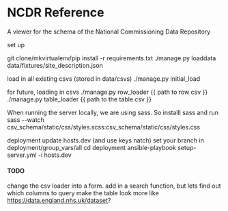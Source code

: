 NCDR Reference
==============

A viewer for the schema of the National Commissioning Data Repository

set up

git clone/mkvirtualenv/pip install -r requirements.txt
./manage.py loaddata data/fixtures/site_description.json

load in all existing csvs (stored in data/csvs)
./manage.py initial_load

for future, loading in csvs
./manage.py row_loader {{ path to row csv }}
./manage.py table_loader {{ path to the table csv }}

When running the server locally, we are using sass. So installl sass and run
sass --watch csv_schema/static/css/styles.scss:csv_schema/static/css/styles.css

deployment
update hosts.dev (and use keys natch)
set your branch in deployment/group_vars/all
cd deployment
ansible-playbook setup-server.yml -i hosts.dev


#### TODO
change the csv loader into a form.
add in a search function, but lets find out which columns to query
make the table look more like https://data.england.nhs.uk/dataset?
